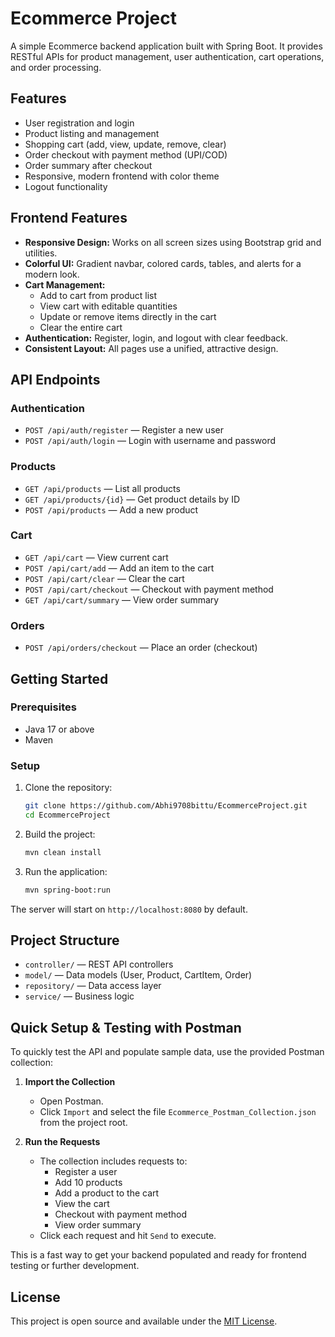 # Ecommerce Project

A simple Ecommerce backend application built with Spring Boot. It provides RESTful APIs for product management, user authentication, cart operations, and order processing.

## Features
- User registration and login
- Product listing and management
- Shopping cart (add, view, update, remove, clear)
- Order checkout with payment method (UPI/COD)
- Order summary after checkout
- Responsive, modern frontend with color theme
- Logout functionality

## Frontend Features
- **Responsive Design:** Works on all screen sizes using Bootstrap grid and utilities.
- **Colorful UI:** Gradient navbar, colored cards, tables, and alerts for a modern look.
- **Cart Management:**
  - Add to cart from product list
  - View cart with editable quantities
  - Update or remove items directly in the cart
  - Clear the entire cart
- **Authentication:** Register, login, and logout with clear feedback.
- **Consistent Layout:** All pages use a unified, attractive design.

## API Endpoints

### Authentication
- `POST /api/auth/register` — Register a new user
- `POST /api/auth/login` — Login with username and password

### Products
- `GET /api/products` — List all products
- `GET /api/products/{id}` — Get product details by ID
- `POST /api/products` — Add a new product

### Cart
- `GET /api/cart` — View current cart
- `POST /api/cart/add` — Add an item to the cart
- `POST /api/cart/clear` — Clear the cart
- `POST /api/cart/checkout` — Checkout with payment method
- `GET /api/cart/summary` — View order summary

### Orders
- `POST /api/orders/checkout` — Place an order (checkout)

## Getting Started

### Prerequisites
- Java 17 or above
- Maven

### Setup
1. Clone the repository:
   ```sh
   git clone https://github.com/Abhi9708bittu/EcommerceProject.git
   cd EcommerceProject
   ```
2. Build the project:
   ```sh
   mvn clean install
   ```
3. Run the application:
   ```sh
   mvn spring-boot:run
   ```

The server will start on `http://localhost:8080` by default.

## Project Structure
- `controller/` — REST API controllers
- `model/` — Data models (User, Product, CartItem, Order)
- `repository/` — Data access layer
- `service/` — Business logic

## Quick Setup & Testing with Postman

To quickly test the API and populate sample data, use the provided Postman collection:

1. **Import the Collection**
   - Open Postman.
   - Click `Import` and select the file `Ecommerce_Postman_Collection.json` from the project root.

2. **Run the Requests**
   - The collection includes requests to:
     - Register a user
     - Add 10 products
     - Add a product to the cart
     - View the cart
     - Checkout with payment method
     - View order summary
   - Click each request and hit `Send` to execute.

This is a fast way to get your backend populated and ready for frontend testing or further development.

## License
This project is open source and available under the [MIT License](LICENSE). 